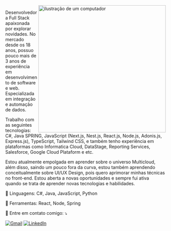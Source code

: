 <img src="https://raw.githubusercontent.com/MicaelliMedeiros/micaellimedeiros/master/image/computer-illustration.png" alt="ilustração de um computador" min-width="400px" max-width="400px" width="400px" align="right">

<p align="left"> 
Desenvolvedora Full Stack apaixonada por explorar novidades. No mercado desde os 18 anos, possuo pouco mais de 3 anos de experiência em desenvolvimento de software e web. Especializada em integração e automação de dados.

Trabalho com as seguintes tecnologias: 
C#, Java SPRING, JavaScript (Next.js, Nest.js, React.js, Node.js, Adonis.js, Express.js), TypeScript, Tailwind CSS, e também tenho experiência em plataformas como Informatica Cloud, DataStage, Reporting Services, Salesforce, Google Cloud Plataform e etc. 

Estou atualmente empolgada em aprender sobre o universo Multicloud, além disso, saindo um pouco fora da curva, estou também aprendendo conceitualmente sobre UI/UX Design, pois quero aprimorar minhas técnicas no front-end.
Estou aberta a novas oportunidades e sempre fui ativa quando se trata de aprender novas tecnologias e habilidades.
</p>

<p align="left">
  🦄 Linguagens: C#, Java, JavaScript, Python
</p>

<p align="left">
  💼 Ferramentas: React, Node, Spring
</p>

<p align="left">
  💌 Entre em contato comigo: ⤵️
</p>

<p align="left">
  <a href="#" title="Gmail">
  <img src="https://img.shields.io/badge/-Gmail-FF0000?style=flat-square&labelColor=FF0000&logo=gmail&logoColor=white&link=thaisna46@gmail.com" alt="Gmail"/></a>
  <a href="#" title="LinkedIn">
  <img src="https://img.shields.io/badge/-Linkedin-0e76a8?style=flat-square&logo=Linkedin&logoColor=white&link=https://www.linkedin.com/in/thais-nara/" alt="LinkedIn"/></a>
</p>
